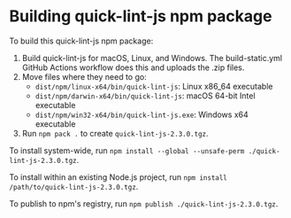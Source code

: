 # Building quick-lint-js npm package

To build this quick-lint-js npm package:

1. Build quick-lint-js for macOS, Linux, and Windows. The build-static.yml GitHub
   Actions workflow does this and uploads the .zip files.
2. Move files where they need to go:
   * `dist/npm/linux-x64/bin/quick-lint-js`: Linux x86_64 executable
   * `dist/npm/darwin-x64/bin/quick-lint-js`: macOS 64-bit Intel executable
   * `dist/npm/win32-x64/bin/quick-lint-js.exe`: Windows x64 executable
3. Run `npm pack .` to create `quick-lint-js-2.3.0.tgz`.

To install system-wide, run
`npm install --global --unsafe-perm ./quick-lint-js-2.3.0.tgz`.

To install within an existing Node.js project, run
`npm install /path/to/quick-lint-js-2.3.0.tgz`.

To publish to npm's registry, run `npm publish ./quick-lint-js-2.3.0.tgz`.
